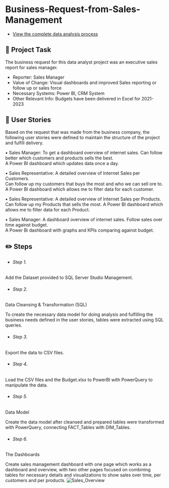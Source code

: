 # Business-Request-from-Sales-Management

- [View the complete data analysis process](https://github.com/SokratisPapadopoulos/Business-Request-from-Sales-Management)

## 📝 Project Task

The business request for this data analyst project was an executive sales report for sales manager.

- Reporter: Sales Manager
- Value of Change: Visual dashboards and improved Sales reporting or follow up or sales force
- Necessary Systems: Power BI, CRM System
- Other Relevant Info: Budgets have been delivered in Excel for 2021-2023

## 🌟 **User Stories**

Based on the request that was made from the business company, the following user stories were defined to maintain the structure of the project and fulfill delivery.

▪ Sales Manager:	To get a dashboard overview of internet sales.
Can follow better which customers and products sells the best.	
A Power BI dashboard which updates data once a day.

▪ Sales Representative:	A detailed overview of Internet Sales per Customers.	
Can follow up my customers that buys the most and who we can sell ore to.	
A Power BI dashboard which allows me to filter data for each customer.

▪ Sales Representative:	A detailed overview of Internet Sales per Products.	
Can follow up my Products that sells the most.
A Power BI dashboard which allows me to filter data for each Product.

▪ Sales Manager:	A dashboard overview of internet sales.	
Follow sales over time against budget.	
A Power Bi dashboard with graphs and KPIs comparing against budget.

## ✏️ **Steps**

- ###### Step 1.

Add the Dataset provided to SQL Server Studio Management.

- ###### Step 2.

Data Cleansing & Transformation (SQL)

To create the necessary data model for doing analysis and fulfilling the business needs defined in the user stories, tables were extracted using SQL queries.

- ###### Step 3.

Export the data to CSV files.

- ###### Step 4.

Load the CSV files and the Budget.xlsx to PowerBI with PowerQuery to manipulate the data.

- ###### Step 5.

Data Model

Create the data model after cleansed and prepared tables were transformed with PowerQuery, connecting FACT_Tables with DIM_Tables.

- ###### Step 6.

The Dashboards

Create sales management dashboard with one page which works as a dashboard and overview, with two other pages focused on combining tables for necessary details and visualizations to show sales over time, per customers and per products.
![Sales_Overview](https://user-images.githubusercontent.com/122797480/231509276-01b75ed9-f1cf-4970-a128-017a22ef9baa.jpg)
